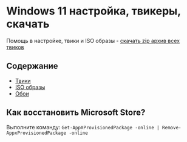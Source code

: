 # Windows 11 настройка, твикеры, скачать
Помощь в настройке, твики и ISO образы - [скачать zip архив всех твиков](https://github.com/windows11help/windows11/archive/refs/heads/main.zip)
## Содержание
- [Твики](https://github.com/windows11help/windows11/tree/main/%D0%A2%D0%B2%D0%B8%D0%BA%D0%B8)
- [ISO образы](https://github.com/windows11help/windows11/blob/main/ISO.md)
- [Обои](https://github.com/windows11help/windows11/tree/main/wallpaper)

## Как восстановить Microsoft Store?
Выполните команду: ``` Get-AppXProvisionedPackage -online | Remove-AppxProvisionedPackage -online ```
